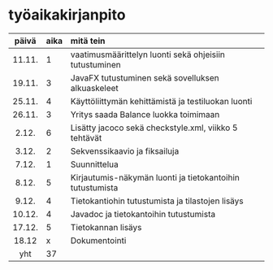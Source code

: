 # työaikakirjanpito

| päivä | aika | mitä tein  |
| :----:|:-----| :-----|
| 11.11. | 1    | vaatimusmäärittelyn luonti sekä ohjeisiin tutustuminen |
| 19.11. | 3    | JavaFX tutustuminen sekä sovelluksen alkuaskeleet |
| 25.11. | 4 | Käyttöliittymän kehittämistä ja testiluokan luonti |
| 26.11. | 3 | Yritys saada Balance luokka toimimaan |
| 2.12. | 6 | Lisätty jacoco sekä checkstyle.xml, viikko 5 tehtävät |
| 3.12. | 2 | Sekvenssikaavio ja fiksailuja |
| 7.12. | 1 | Suunnittelua |
| 8.12. | 5 | Kirjautumis-näkymän luonti ja tietokantoihin tutustumista |
| 9.12. | 4 | Tietokantiohin tutustumista ja tilastojen lisäys |
| 10.12. | 4 | Javadoc ja tietokantoihin tutustumista |
| 17.12. | 5 | Tietokannan lisäys |
| 18.12 | x | Dokumentointi |
| yht   | 37 | | 
